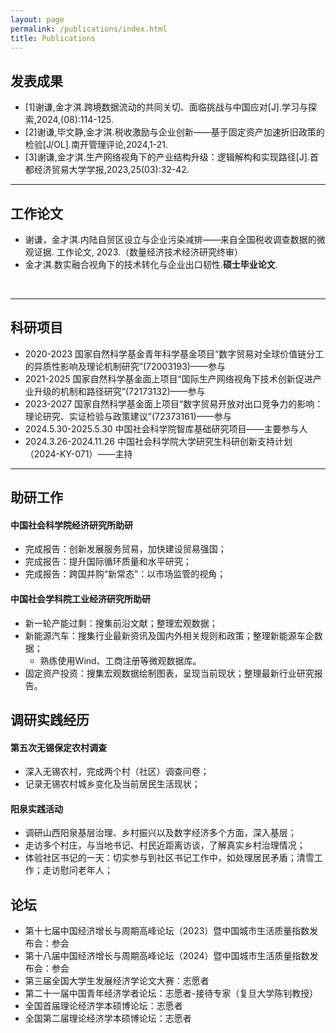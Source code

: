 ```yaml
---
layout: page
permalink: /publications/index.html
title: Publications
---
```


## 发表成果

- [1]谢谦,金才淇.跨境数据流动的共同关切、面临挑战与中国应对[J].学习与探索,2024,(08):114-125.
- [2]谢谦,毕文静,金才淇.税收激励与企业创新——基于固定资产加速折旧政策的检验[J/OL].南开管理评论,2024,1-21.
- [3]谢谦,金才淇.生产网络视角下的产业结构升级：逻辑解构和实现路径[J].首都经济贸易大学学报,2023,25(03):32-42.
  <br>

---

## 工作论文

- 谢谦，金才淇.内陆自贸区设立与企业污染减排——来自全国税收调查数据的微观证据. 工作论文,
 2023.（数量经济技术经济研究终审）
- 金才淇.数实融合视角下的技术转化与企业出口韧性.**硕士毕业论文**.
<br>

---

## 科研项目

- 2020-2023 国家自然科学基金青年科学基金项目“数字贸易对全球价值链分工的异质性影响及理论机制研究”(72003193)——参与
- 2021-2025 国家自然科学基金面上项目“国际生产网络视角下技术创新促进产业升级的机制和路径研究”(72173132)——参与
- 2023-2027 国家自然科学基金面上项目“数字贸易开放对出口竞争力的影响：理论研究、实证检验与政策建议”(72373161)——参与
- 2024.5.30-2025.5.30 中国社会科学院智库基础研究项目——主要参与人
- 2024.3.26-2024.11.26 中国社会科学院大学研究生科研创新支持计划（2024-KY-071）——主持
  <br>

---

## 助研工作

#### 中国社会科学院经济研究所助研
- 完成报告：创新发展服务贸易，加快建设贸易强国；
- 完成报告：提升国际循环质量和水平研究；
- 完成报告：跨国并购“新常态”：以市场监管的视角；

#### 中国社会学科院工业经济研究所助研
- 新一轮产能过剩：搜集前沿文献；整理宏观数据；
- 新能源汽车：搜集行业最新资讯及国内外相关规则和政策；整理新能源车企数据；
  - 熟练使用Wind、工商注册等微观数据库。
- 固定资产投资：搜集宏观数据绘制图表，呈现当前现状；整理最新行业研究报告。
  <br>

## 调研实践经历
#### 第五次无锡保定农村调查
- 深入无锡农村，完成两个村（社区）调查问卷；
- 记录无锡农村城乡变化及当前居民生活现状；

#### 阳泉实践活动
- 调研山西阳泉基层治理、乡村振兴以及数字经济多个方面，深入基层；
- 走访多个村庄，与当地书记、村民近距离访谈，了解真实乡村治理情况；
- 体验社区书记的一天：切实参与到社区书记工作中，如处理居民矛盾；清雪工作；走访慰问老年人；
  <br>

## 论坛
- 第十七届中国经济增长与周期高峰论坛（2023）暨中国城市生活质量指数发布会：参会 
- 第十八届中国经济增长与周期高峰论坛（2024）暨中国城市生活质量指数发布会：参会 
- 第三届全国大学生发展经济学论文大赛：志愿者
- 第二十一届中国青年经济学者论坛：志愿者-接待专家（复旦大学陈钊教授）
- 全国首届理论经济学本硕博论坛：志愿者
- 全国第二届理论经济学本硕博论坛：志愿者
  <br>